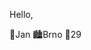 Hello,

🙋Jan
🏙️Brno
🔞29

<!--START_SECTION:waka-->
<!--END_SECTION:waka-->


<!---
Vincasmen/Vincasmen is a ✨ special ✨ repository because its `README.md` (this file) appears on your GitHub profile.
You can click the Preview link to take a look at your changes.
--->

